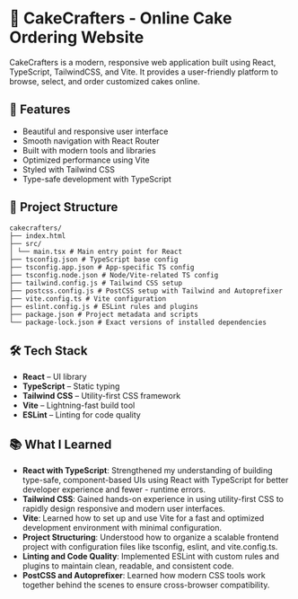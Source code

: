 # 🍰 CakeCrafters - Online Cake Ordering Website

CakeCrafters is a modern, responsive web application built using React, TypeScript, TailwindCSS, and Vite. It provides a user-friendly platform to browse, select, and order customized cakes online.

## 🚀 Features

- Beautiful and responsive user interface
- Smooth navigation with React Router
- Built with modern tools and libraries
- Optimized performance using Vite
- Styled with Tailwind CSS
- Type-safe development with TypeScript

## 📁 Project Structure
```
cakecrafters/
├── index.html
├── src/
│ └── main.tsx # Main entry point for React
├── tsconfig.json # TypeScript base config
├── tsconfig.app.json # App-specific TS config
├── tsconfig.node.json # Node/Vite-related TS config
├── tailwind.config.js # Tailwind CSS setup
├── postcss.config.js # PostCSS setup with Tailwind and Autoprefixer
├── vite.config.ts # Vite configuration
├── eslint.config.js # ESLint rules and plugins
├── package.json # Project metadata and scripts
└── package-lock.json # Exact versions of installed dependencies

```
## 🛠️ Tech Stack

- **React** – UI library
- **TypeScript** – Static typing
- **Tailwind CSS** – Utility-first CSS framework
- **Vite** – Lightning-fast build tool
- **ESLint** – Linting for code quality

## 📚 What I Learned

- **React with TypeScript**: Strengthened my understanding of building type-safe, component-based UIs using React with TypeScript for better developer experience and fewer - runtime errors.
- **Tailwind CSS**: Gained hands-on experience in using utility-first CSS to rapidly design responsive and modern user interfaces.
- **Vite**: Learned how to set up and use Vite for a fast and optimized development environment with minimal configuration.
- **Project Structuring**: Understood how to organize a scalable frontend project with configuration files like tsconfig, eslint, and vite.config.ts.
- **Linting and Code Quality**: Implemented ESLint with custom rules and plugins to maintain clean, readable, and consistent code.
- **PostCSS and Autoprefixer**: Learned how modern CSS tools work together behind the scenes to ensure cross-browser compatibility.
